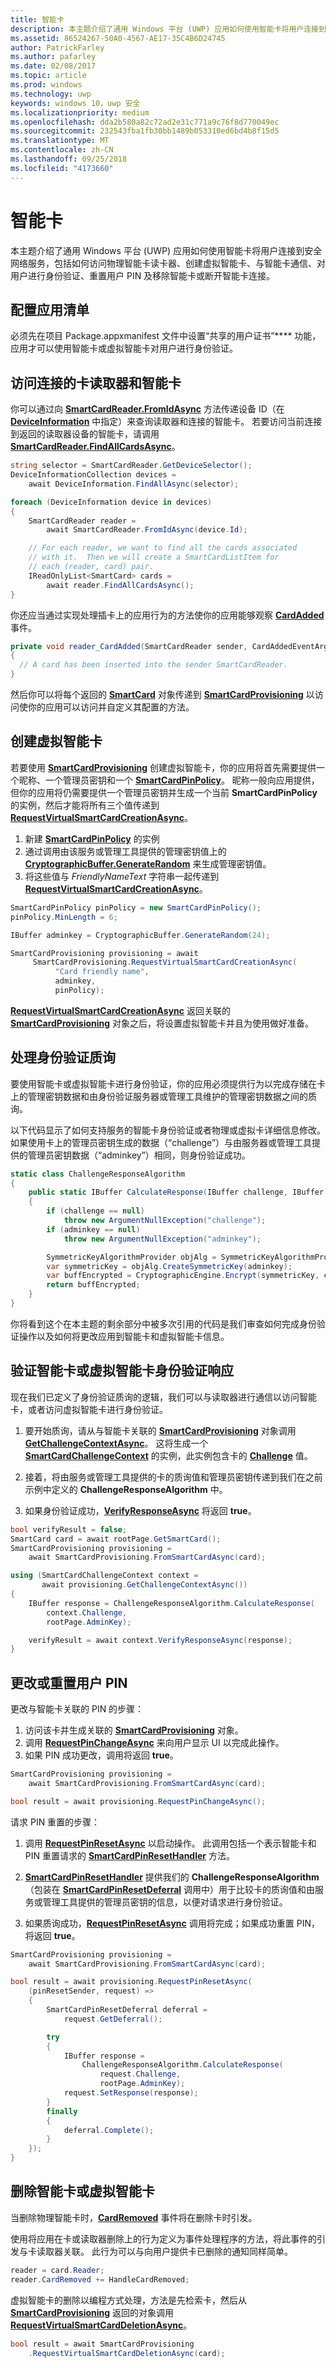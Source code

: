 ```yaml
---
title: 智能卡
description: 本主题介绍了通用 Windows 平台 (UWP) 应用如何使用智能卡将用户连接到安全网络服务，包括如何访问物理智能卡读卡器、创建虚拟智能卡、与智能卡通信、对用户进行身份验证、重置用户 PIN 及移除智能卡或断开智能卡连接。
ms.assetid: 86524267-50A0-4567-AE17-35C4B6D24745
author: PatrickFarley
ms.author: pafarley
ms.date: 02/08/2017
ms.topic: article
ms.prod: windows
ms.technology: uwp
keywords: windows 10，uwp 安全
ms.localizationpriority: medium
ms.openlocfilehash: dda2b580a82c72ad2e31c771a9c76f8d770049ec
ms.sourcegitcommit: 232543fba1fb30bb1489b053310ed6bd4b8f15d5
ms.translationtype: MT
ms.contentlocale: zh-CN
ms.lasthandoff: 09/25/2018
ms.locfileid: "4173660"
---
```

# <a name="smart-cards"></a>智能卡




本主题介绍了通用 Windows 平台 (UWP) 应用如何使用智能卡将用户连接到安全网络服务，包括如何访问物理智能卡读卡器、创建虚拟智能卡、与智能卡通信、对用户进行身份验证、重置用户 PIN 及移除智能卡或断开智能卡连接。 

## <a name="configure-the-app-manifest"></a>配置应用清单


必须先在项目 Package.appxmanifest 文件中设置“共享的用户证书”**** 功能，应用才可以使用智能卡或虚拟智能卡对用户进行身份验证。

## <a name="access-connected-card-readers-and-smart-cards"></a>访问连接的卡读取器和智能卡


你可以通过向 [**SmartCardReader.FromIdAsync**](https://msdn.microsoft.com/library/windows/apps/dn263890) 方法传递设备 ID（在 [**DeviceInformation**](https://msdn.microsoft.com/library/windows/apps/br225393) 中指定）来查询读取器和连接的智能卡。 若要访问当前连接到返回的读取器设备的智能卡，请调用 [**SmartCardReader.FindAllCardsAsync**](https://msdn.microsoft.com/library/windows/apps/dn263887)。

```cs
string selector = SmartCardReader.GetDeviceSelector();
DeviceInformationCollection devices =
    await DeviceInformation.FindAllAsync(selector);

foreach (DeviceInformation device in devices)
{
    SmartCardReader reader =
        await SmartCardReader.FromIdAsync(device.Id);

    // For each reader, we want to find all the cards associated
    // with it.  Then we will create a SmartCardListItem for
    // each (reader, card) pair.
    IReadOnlyList<SmartCard> cards =
        await reader.FindAllCardsAsync();
}
```

你还应当通过实现处理插卡上的应用行为的方法使你的应用能够观察 [**CardAdded**](https://msdn.microsoft.com/library/windows/apps/dn263866) 事件。

```cs
private void reader_CardAdded(SmartCardReader sender, CardAddedEventArgs args)
{
  // A card has been inserted into the sender SmartCardReader.
}
```

然后你可以将每个返回的 [**SmartCard**](https://msdn.microsoft.com/library/windows/apps/dn297565) 对象传递到 [**SmartCardProvisioning**](https://msdn.microsoft.com/library/windows/apps/dn263801) 以访问使你的应用可以访问并自定义其配置的方法。

## <a name="create-a-virtual-smart-card"></a>创建虚拟智能卡


若要使用 [**SmartCardProvisioning**](https://msdn.microsoft.com/library/windows/apps/dn263801) 创建虚拟智能卡，你的应用将首先需要提供一个昵称、一个管理员密钥和一个 [**SmartCardPinPolicy**](https://msdn.microsoft.com/library/windows/apps/dn297642)。 昵称一般向应用提供，但你的应用将仍需要提供一个管理员密钥并生成一个当前 **SmartCardPinPolicy** 的实例，然后才能将所有三个值传递到 [**RequestVirtualSmartCardCreationAsync**](https://msdn.microsoft.com/library/windows/apps/dn263830)。

1.  新建 [**SmartCardPinPolicy**](https://msdn.microsoft.com/library/windows/apps/dn297642) 的实例
2.  通过调用由该服务或管理工具提供的管理密钥值上的 [**CryptographicBuffer.GenerateRandom**](https://msdn.microsoft.com/library/windows/apps/br241392) 来生成管理密钥值。
3.  将这些值与 *FriendlyNameText* 字符串一起传递到 [**RequestVirtualSmartCardCreationAsync**](https://msdn.microsoft.com/library/windows/apps/dn263830)。

```cs
SmartCardPinPolicy pinPolicy = new SmartCardPinPolicy();
pinPolicy.MinLength = 6;

IBuffer adminkey = CryptographicBuffer.GenerateRandom(24);

SmartCardProvisioning provisioning = await
     SmartCardProvisioning.RequestVirtualSmartCardCreationAsync(
          "Card friendly name",
          adminkey,
          pinPolicy);
```

[**RequestVirtualSmartCardCreationAsync**](https://msdn.microsoft.com/library/windows/apps/dn263830) 返回关联的 [**SmartCardProvisioning**](https://msdn.microsoft.com/library/windows/apps/dn263801) 对象之后，将设置虚拟智能卡并且为使用做好准备。

## <a name="handle-authentication-challenges"></a>处理身份验证质询


要使用智能卡或虚拟智能卡进行身份验证，你的应用必须提供行为以完成存储在卡上的管理密钥数据和由身份验证服务器或管理工具维护的管理密钥数据之间的质询。

以下代码显示了如何支持服务的智能卡身份验证或者物理或虚拟卡详细信息修改。 如果使用卡上的管理员密钥生成的数据（“challenge”）与由服务器或管理工具提供的管理员密钥数据（“adminkey”）相同，则身份验证成功。

```cs
static class ChallengeResponseAlgorithm
{
    public static IBuffer CalculateResponse(IBuffer challenge, IBuffer adminkey)
    {
        if (challenge == null)
            throw new ArgumentNullException("challenge");
        if (adminkey == null)
            throw new ArgumentNullException("adminkey");

        SymmetricKeyAlgorithmProvider objAlg = SymmetricKeyAlgorithmProvider.OpenAlgorithm(SymmetricAlgorithmNames.TripleDesCbc);
        var symmetricKey = objAlg.CreateSymmetricKey(adminkey);
        var buffEncrypted = CryptographicEngine.Encrypt(symmetricKey, challenge, null);
        return buffEncrypted;
    }
}
```

你将看到这个在本主题的剩余部分中被多次引用的代码是我们审查如何完成身份验证操作以及如何将更改应用到智能卡和虚拟智能卡信息。

## <a name="verify-smart-card-or-virtual-smart-card-authentication-response"></a>验证智能卡或虚拟智能卡身份验证响应


现在我们已定义了身份验证质询的逻辑，我们可以与读取器进行通信以访问智能卡，或者访问虚拟智能卡进行身份验证。

1.  要开始质询，请从与智能卡关联的 [**SmartCardProvisioning**](https://msdn.microsoft.com/library/windows/apps/dn263801) 对象调用 [**GetChallengeContextAsync**](https://msdn.microsoft.com/library/windows/apps/dn263811)。 这将生成一个 [**SmartCardChallengeContext**](https://msdn.microsoft.com/library/windows/apps/dn297570) 的实例，此实例包含卡的 [**Challenge**](https://msdn.microsoft.com/library/windows/apps/dn297578) 值。

2.  接着，将由服务或管理工具提供的卡的质询值和管理员密钥传递到我们在之前示例中定义的 **ChallengeResponseAlgorithm** 中。

3.  如果身份验证成功，[**VerifyResponseAsync**](https://msdn.microsoft.com/library/windows/apps/dn297627) 将返回 **true**。

```cs
bool verifyResult = false;
SmartCard card = await rootPage.GetSmartCard();
SmartCardProvisioning provisioning =
    await SmartCardProvisioning.FromSmartCardAsync(card);

using (SmartCardChallengeContext context =
       await provisioning.GetChallengeContextAsync())
{
    IBuffer response = ChallengeResponseAlgorithm.CalculateResponse(
        context.Challenge,
        rootPage.AdminKey);

    verifyResult = await context.VerifyResponseAsync(response);
}
```

## <a name="change-or-reset-a-user-pin"></a>更改或重置用户 PIN


更改与智能卡关联的 PIN 的步骤：

1.  访问该卡并生成关联的 [**SmartCardProvisioning**](https://msdn.microsoft.com/library/windows/apps/dn263801) 对象。
2.  调用 [**RequestPinChangeAsync**](https://msdn.microsoft.com/library/windows/apps/dn263823) 来向用户显示 UI 以完成此操作。
3.  如果 PIN 成功更改，调用将返回 **true**。

```cs
SmartCardProvisioning provisioning =
    await SmartCardProvisioning.FromSmartCardAsync(card);

bool result = await provisioning.RequestPinChangeAsync();
```

请求 PIN 重置的步骤：

1.  调用 [**RequestPinResetAsync**](https://msdn.microsoft.com/library/windows/apps/dn263825) 以启动操作。 此调用包括一个表示智能卡和 PIN 重置请求的 [**SmartCardPinResetHandler**](https://msdn.microsoft.com/library/windows/apps/dn297701) 方法。
2.  [**SmartCardPinResetHandler**](https://msdn.microsoft.com/library/windows/apps/dn297701) 提供我们的 **ChallengeResponseAlgorithm**（包装在 [**SmartCardPinResetDeferral**](https://msdn.microsoft.com/library/windows/apps/dn297693) 调用中）用于比较卡的质询值和由服务或管理工具提供的管理员密钥的信息，以便对请求进行身份验证。

3.  如果质询成功，[**RequestPinResetAsync**](https://msdn.microsoft.com/library/windows/apps/dn263825) 调用将完成；如果成功重置 PIN，将返回 **true**。

```cs
SmartCardProvisioning provisioning =
    await SmartCardProvisioning.FromSmartCardAsync(card);

bool result = await provisioning.RequestPinResetAsync(
    (pinResetSender, request) =>
    {
        SmartCardPinResetDeferral deferral =
            request.GetDeferral();

        try
        {
            IBuffer response =
                ChallengeResponseAlgorithm.CalculateResponse(
                    request.Challenge,
                    rootPage.AdminKey);
            request.SetResponse(response);
        }
        finally
        {
            deferral.Complete();
        }
    });
}
```

## <a name="remove-a-smart-card-or-virtual-smart-card"></a>删除智能卡或虚拟智能卡


当删除物理智能卡时，[**CardRemoved**](https://msdn.microsoft.com/library/windows/apps/dn263875) 事件将在删除卡时引发。

使用将应用在卡或读取器删除上的行为定义为事件处理程序的方法，将此事件的引发与卡读取器关联。 此行为可以与向用户提供卡已删除的通知同样简单。

```cs
reader = card.Reader;
reader.CardRemoved += HandleCardRemoved;
```

虚拟智能卡的删除以编程方式处理，方法是先检索卡，然后从 [**SmartCardProvisioning**](https://msdn.microsoft.com/library/windows/apps/dn263801) 返回的对象调用 [**RequestVirtualSmartCardDeletionAsync**](https://msdn.microsoft.com/library/windows/apps/dn263850)。

```cs
bool result = await SmartCardProvisioning
    .RequestVirtualSmartCardDeletionAsync(card);
```